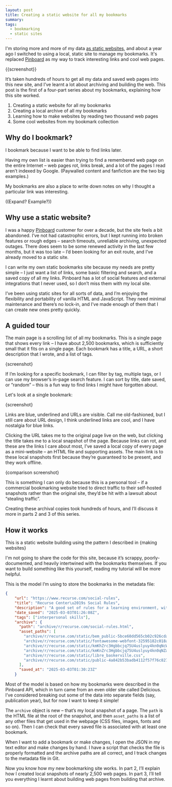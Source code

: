 ```yaml
---
layout: post
title: Creating a static website for all my bookmarks
summary:
tags:
  - bookmarking
  - static sites
---
```

I'm storing more and more of my data [as static websites][static_sites], and about a year ago I switched to using a local, static site to manage my bookmarks.
It's replaced [Pinboard] as my way to track interesting links and cool web pages.

{{screenshot}}

It’s taken hundreds of hours to get all my data and saved web pages into this new site, and I’ve learnt a lot about archiving and building the web.
This post is the first of a four-part series about my bookmarks, explaining how this site worked.

1.  Creating a static website for all my bookmarks
2.  Creating a local archive of all my bookmarks
3.  Learning how to make websites by reading two thousand web pages
4.  Some cool websites from my bookmark collection

[static_sites]: /2024/static-websites/
[Pinboard]: https://pinboard.in

## Why do I bookmark?

I bookmark because I want to be able to find links later.

Having my own list is easier than trying to find a remembered web page on the entire Internet – web pages rot, links break, and a lot of the pages I read aren’t indexed by Google. (Paywalled content and fanfiction are the two big examples.)

My bookmarks are also a place to write down notes on why I thought a particular link was interesting.

((Expand? Example?))

## Why use a static website?

I was a happy [Pinboard] customer for over a decade, but the site feels a bit abandoned. I’ve not had catastrophic errors, but I kept running into broken features or rough edges – search timeouts, unreliable archiving, unexpected outages. There does seem to be some renewed activity in the last few months, but it was too late – I’d been looking for an exit route, and I’ve already moved to a static site.

I can write my own static bookmarks site because my needs are pretty simple – I just want a list of links, some basic filtering and search, and a saved copy of all my links. Pinboard has a lot of social features and external integrations that I never used, so I don’t miss them with my local site.

I’ve been using static sites for all sorts of data, and I’m enjoying the flexibility and portability of vanilla HTML and JavaScript. They need minimal maintenance and there’s no lock-in, and I’ve made enough of them that I can create new ones pretty quickly.

## A guided tour

The main page is a scrolling list of all my bookmarks. This is a single page that shows every link – I have about 2,500 bookmarks, which is sufficiently small that it fits on a single page. Each bookmark has a title, a URL, a short description that I wrote, and a list of tags.

{screenshot}

If I’m looking for a specific bookmark, I can filter by tag, multiple tags, or I can use my browser’s in-page search feature. I can sort by title, date saved, or “random” – this is a fun way to find links I might have forgotten about.

Let's look at a single bookmark:

{screenshot}

Links are blue, underlined and URLs are visible. Call me old-fashioned, but I still care about URL design, I think underlined links are cool, and I have nostalgia for blue links.

Clicking the URL takes me to the original page live on the web, but clicking the title takes me to a local snapshot of the page. Because links can rot, and these are the links I care about most, I’ve saved a local copy of every page as a mini-website – an HTML file and supporting assets. The main link is to these local snapshots first because they’re guaranteed to be present, and they work offline.

{comparison screenshot}

This is something I can only do because this is a personal tool – if a commercial bookmarking website tried to direct traffic to their self-hosted snapshots rather than the original site, they’d be hit with a lawsuit about “stealing traffic”.

Creating these archival copies took hundreds of hours, and I’ll discuss it more in parts 2 and 3 of this series.

## How it works

This is a static website building using the pattern I described in {making websites}

I'm not going to share the code for this site, because it’s scrappy, poorly-documented, and heavily intertwined with the bookmarks themselves. If you want to build something like this yourself, reading my tutorial will be more helpful.

This is the model I’m using to store the bookmarks in the metadata file:

```json
{
    "url": "https://www.recurse.com/social-rules",
    "title": "Recurse Center\u2019s Social Rules",
    "description": "A good set of rules for a learning environment, with more specifics than just \u201cbe nice to each other\u201d. In particular: <blockquote><p>The social rules are:</p><ul><li>No well-actually\u2019s</li><li>No feigned surprise</li><li>No backseat driving</li><li>No subtle -isms</li></blockquote>",
    "date_saved": "2025-03-03T01:26:08Z",
    "tags": ["interpersonal skills"],
    "archive": {
      "path": "archive/r/recurse.com/social-rules.html",
      "asset_paths": [
        "archive/r/recurse.com/static/bem_public-5bce60dd565cb02c926cda010e6601bc70d8377272fc005c0c8a475a24a20ca1.css",
        "archive/r/recurse.com/static/fontawesome-webfont-32595182c018a4d09f6ad3ec4350a7df1a7c38c30b75249c2cb3bd3a41f50325.woff2",
        "archive/r/recurse.com/static/kmKhZrc3Hgbbcjq75U4uslyuy4kn0qNcWxEQDO-Wyrs.woff2",
        "archive/r/recurse.com/static/kmKnZrc3Hgbbcjq75U4uslyuy4kn0qNZaxMaC82U.woff2",
        "archive/r/recurse.com/static/libre_baskerville.css",
        "archive/r/recurse.com/static/public-4a842b53badb4112f57f76c827e2485b0ca9606bfffea0564f626edbfbea88e2.js"
      ],
      "saved_at": "2025-03-03T01:30:23Z"
    }
```

Most of the model is based on how my bookmarks were described in the Pinboard API, which in turn came from an even older site called Delicious. I’ve considered breaking out some of the data into separate fields (say, publication year), but for now I want to keep it simple!

The `archive` object is new – that’s my local snapshot of a page. The `path` is the HTML file at the root of the snapshot, and then `asset_paths` is a list of any other files that get used in the webpage (CSS files, images, fonts and so on). Then I can check that every saved file is associated with at least one bookmark.

When I want to add a bookmark or make changes, I open the JSON in my text editor and make changes by hand. I have a script that checks the file is properly formatted and the archive paths are all correct, and I track changes to the metadata file in Git.

Now you know how my new bookmarking site works. In part 2, I’ll explain how I created local snapshots of nearly 2,500 web pages. In part 3, I’ll tell you everything I learnt about building web pages from building that archive.